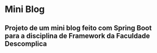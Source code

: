 # Mini Blog

## Projeto de um mini blog feito com Spring Boot para a disciplina de Framework da Faculdade Descomplica